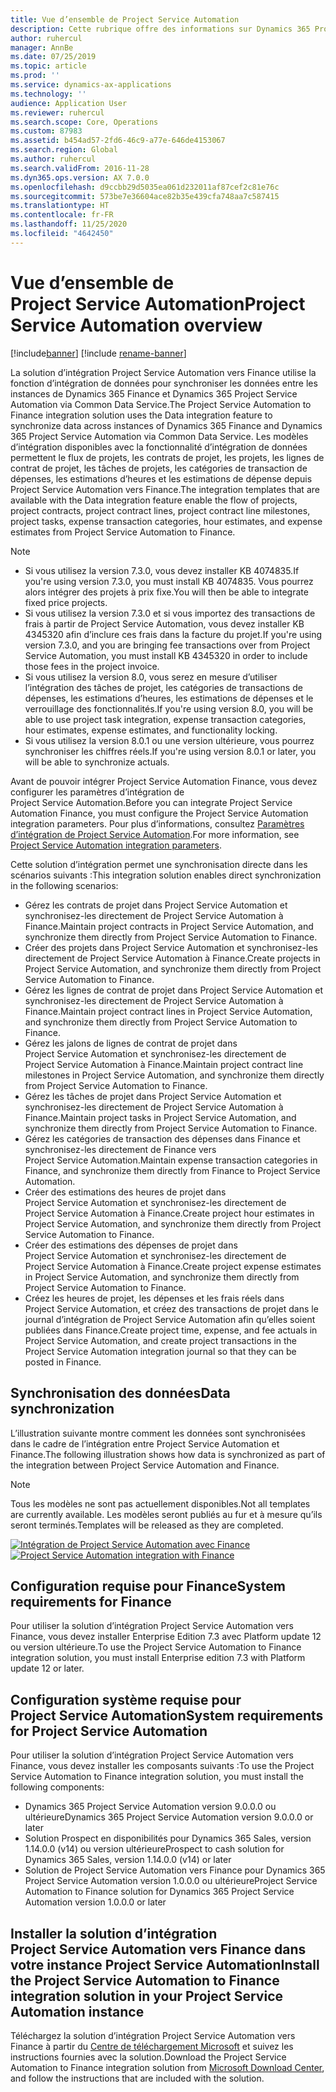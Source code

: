 ```yaml
---
title: Vue d’ensemble de Project Service Automation
description: Cette rubrique offre des informations sur Dynamics 365 Project Service Automation vers la solution d’intégration Dynamics 365 Finance.
author: ruhercul
manager: AnnBe
ms.date: 07/25/2019
ms.topic: article
ms.prod: ''
ms.service: dynamics-ax-applications
ms.technology: ''
audience: Application User
ms.reviewer: ruhercul
ms.search.scope: Core, Operations
ms.custom: 87983
ms.assetid: b454ad57-2fd6-46c9-a77e-646de4153067
ms.search.region: Global
ms.author: ruhercul
ms.search.validFrom: 2016-11-28
ms.dyn365.ops.version: AX 7.0.0
ms.openlocfilehash: d9ccbb29d5035ea061d232011af87cef2c81e76c
ms.sourcegitcommit: 573be7e36604ace82b35e439cfa748aa7c587415
ms.translationtype: HT
ms.contentlocale: fr-FR
ms.lasthandoff: 11/25/2020
ms.locfileid: "4642450"
---
```

# <a name="project-service-automation-overview"></a><span data-ttu-id="1e770-103">Vue d’ensemble de Project Service Automation</span><span class="sxs-lookup"><span data-stu-id="1e770-103">Project Service Automation overview</span></span>

[!include[banner](../includes/banner.md)]
[!include [rename-banner](~/includes/cc-data-platform-banner.md)]

<span data-ttu-id="1e770-104">La solution d’intégration Project Service Automation vers Finance utilise la fonction d’intégration de données pour synchroniser les données entre les instances de Dynamics 365 Finance et Dynamics 365 Project Service Automation via Common Data Service.</span><span class="sxs-lookup"><span data-stu-id="1e770-104">The Project Service Automation to Finance integration solution uses the Data integration feature to synchronize data across instances of Dynamics 365 Finance and Dynamics 365 Project Service Automation via Common Data Service.</span></span> <span data-ttu-id="1e770-105">Les modèles d’intégration disponibles avec la fonctionnalité d’intégration de données permettent le flux de projets, les contrats de projet, les projets, les lignes de contrat de projet, les tâches de projets, les catégories de transaction de dépenses, les estimations d’heures et les estimations de dépense depuis Project Service Automation vers Finance.</span><span class="sxs-lookup"><span data-stu-id="1e770-105">The integration templates that are available with the Data integration feature enable the flow of projects, project contracts, project contract lines, project contract line milestones, project tasks, expense transaction categories, hour estimates, and expense estimates from Project Service Automation to Finance.</span></span>

> [!NOTE]
> - <span data-ttu-id="1e770-106">Si vous utilisez la version 7.3.0, vous devez installer KB 4074835.</span><span class="sxs-lookup"><span data-stu-id="1e770-106">If you're using version 7.3.0, you must install KB 4074835.</span></span> <span data-ttu-id="1e770-107">Vous pourrez alors intégrer des projets à prix fixe.</span><span class="sxs-lookup"><span data-stu-id="1e770-107">You will then be able to integrate fixed price projects.</span></span>
> - <span data-ttu-id="1e770-108">Si vous utilisez la version 7.3.0 et si vous importez des transactions de frais à partir de Project Service Automation, vous devez installer KB 4345320 afin d’inclure ces frais dans la facture du projet.</span><span class="sxs-lookup"><span data-stu-id="1e770-108">If you're using version 7.3.0, and you are bringing fee transactions over from Project Service Automation, you must install KB 4345320 in order to include those fees in the project invoice.</span></span>
> - <span data-ttu-id="1e770-109">Si vous utilisez la version 8.0, vous serez en mesure d’utiliser l’intégration des tâches de projet, les catégories de transactions de dépenses, les estimations d’heures, les estimations de dépenses et le verrouillage des fonctionnalités.</span><span class="sxs-lookup"><span data-stu-id="1e770-109">If you're using version 8.0, you will be able to use project task integration, expense transaction categories, hour estimates, expense estimates, and functionality locking.</span></span>
> - <span data-ttu-id="1e770-110">Si vous utilisez la version 8.0.1 ou une version ultérieure, vous pourrez synchroniser les chiffres réels.</span><span class="sxs-lookup"><span data-stu-id="1e770-110">If you're using version 8.0.1 or later, you will be able to synchronize actuals.</span></span>

<span data-ttu-id="1e770-111">Avant de pouvoir intégrer Project Service Automation Finance, vous devez configurer les paramètres d’intégration de Project Service Automation.</span><span class="sxs-lookup"><span data-stu-id="1e770-111">Before you can integrate Project Service Automation Finance, you must configure the Project Service Automation integration parameters.</span></span> <span data-ttu-id="1e770-112">Pour plus d’informations, consultez [Paramètres d’intégration de Project Service Automation](PSA-parameters.md).</span><span class="sxs-lookup"><span data-stu-id="1e770-112">For more information, see [Project Service Automation integration parameters](PSA-parameters.md).</span></span>

<span data-ttu-id="1e770-113">Cette solution d’intégration permet une synchronisation directe dans les scénarios suivants :</span><span class="sxs-lookup"><span data-stu-id="1e770-113">This integration solution enables direct synchronization in the following scenarios:</span></span>

- <span data-ttu-id="1e770-114">Gérez les contrats de projet dans Project Service Automation et synchronisez-les directement de Project Service Automation à Finance.</span><span class="sxs-lookup"><span data-stu-id="1e770-114">Maintain project contracts in Project Service Automation, and synchronize them directly from Project Service Automation to Finance.</span></span>
- <span data-ttu-id="1e770-115">Créer des projets dans Project Service Automation et synchronisez-les directement de Project Service Automation à Finance.</span><span class="sxs-lookup"><span data-stu-id="1e770-115">Create projects in Project Service Automation, and synchronize them directly from Project Service Automation to Finance.</span></span>
- <span data-ttu-id="1e770-116">Gérez les lignes de contrat de projet dans Project Service Automation et synchronisez-les directement de Project Service Automation à Finance.</span><span class="sxs-lookup"><span data-stu-id="1e770-116">Maintain project contract lines in Project Service Automation, and synchronize them directly from Project Service Automation to Finance.</span></span>
- <span data-ttu-id="1e770-117">Gérez les jalons de lignes de contrat de projet dans Project Service Automation et synchronisez-les directement de Project Service Automation à Finance.</span><span class="sxs-lookup"><span data-stu-id="1e770-117">Maintain project contract line milestones in Project Service Automation, and synchronize them directly from Project Service Automation to Finance.</span></span>
- <span data-ttu-id="1e770-118">Gérez les tâches de projet dans Project Service Automation et synchronisez-les directement de Project Service Automation à Finance.</span><span class="sxs-lookup"><span data-stu-id="1e770-118">Maintain project tasks in Project Service Automation, and synchronize them directly from Project Service Automation to Finance.</span></span>
- <span data-ttu-id="1e770-119">Gérez les catégories de transaction des dépenses dans Finance et synchronisez-les directement de Finance vers Project Service Automation.</span><span class="sxs-lookup"><span data-stu-id="1e770-119">Maintain expense transaction categories in Finance, and synchronize them directly from Finance to Project Service Automation.</span></span>
- <span data-ttu-id="1e770-120">Créer des estimations des heures de projet dans Project Service Automation et synchronisez-les directement de Project Service Automation à Finance.</span><span class="sxs-lookup"><span data-stu-id="1e770-120">Create project hour estimates in Project Service Automation, and synchronize them directly from Project Service Automation to Finance.</span></span>
- <span data-ttu-id="1e770-121">Créer des estimations des dépenses de projet dans Project Service Automation et synchronisez-les directement de Project Service Automation à Finance.</span><span class="sxs-lookup"><span data-stu-id="1e770-121">Create project expense estimates in Project Service Automation, and synchronize them directly from Project Service Automation to Finance.</span></span>
- <span data-ttu-id="1e770-122">Créez les heures de projet, les dépenses et les frais réels dans Project Service Automation, et créez des transactions de projet dans le journal d’intégration de Project Service Automation afin qu’elles soient publiées dans Finance.</span><span class="sxs-lookup"><span data-stu-id="1e770-122">Create project time, expense, and fee actuals in Project Service Automation, and create project transactions in the Project Service Automation integration journal so that they can be posted in Finance.</span></span>

## <a name="data-synchronization"></a><span data-ttu-id="1e770-123">Synchronisation des données</span><span class="sxs-lookup"><span data-stu-id="1e770-123">Data synchronization</span></span>

<span data-ttu-id="1e770-124">L’illustration suivante montre comment les données sont synchronisées dans le cadre de l’intégration entre Project Service Automation et Finance.</span><span class="sxs-lookup"><span data-stu-id="1e770-124">The following illustration shows how data is synchronized as part of the integration between Project Service Automation and Finance.</span></span>

> [!NOTE]
> <span data-ttu-id="1e770-125">Tous les modèles ne sont pas actuellement disponibles.</span><span class="sxs-lookup"><span data-stu-id="1e770-125">Not all templates are currently available.</span></span> <span data-ttu-id="1e770-126">Les modèles seront publiés au fur et à mesure qu’ils seront terminés.</span><span class="sxs-lookup"><span data-stu-id="1e770-126">Templates will be released as they are completed.</span></span>

<span data-ttu-id="1e770-127">[![Intégration de Project Service Automation avec Finance](./media/PSA-integration.png)](./media/PSA-integration.png)</span><span class="sxs-lookup"><span data-stu-id="1e770-127">[![Project Service Automation integration with Finance](./media/PSA-integration.png)](./media/PSA-integration.png)</span></span>

## <a name="system-requirements-for-finance"></a><span data-ttu-id="1e770-128">Configuration requise pour Finance</span><span class="sxs-lookup"><span data-stu-id="1e770-128">System requirements for Finance</span></span>

<span data-ttu-id="1e770-129">Pour utiliser la solution d’intégration Project Service Automation vers Finance, vous devez installer Enterprise Edition 7.3 avec Platform update 12 ou version ultérieure.</span><span class="sxs-lookup"><span data-stu-id="1e770-129">To use the Project Service Automation to Finance integration solution, you must install Enterprise edition 7.3 with Platform update 12 or later.</span></span>

## <a name="system-requirements-for-project-service-automation"></a><span data-ttu-id="1e770-130">Configuration système requise pour Project Service Automation</span><span class="sxs-lookup"><span data-stu-id="1e770-130">System requirements for Project Service Automation</span></span>

<span data-ttu-id="1e770-131">Pour utiliser la solution d’intégration Project Service Automation vers Finance, vous devez installer les composants suivants :</span><span class="sxs-lookup"><span data-stu-id="1e770-131">To use the Project Service Automation to Finance integration solution, you must install the following components:</span></span>

- <span data-ttu-id="1e770-132">Dynamics 365 Project Service Automation version 9.0.0.0 ou ultérieure</span><span class="sxs-lookup"><span data-stu-id="1e770-132">Dynamics 365 Project Service Automation version 9.0.0.0 or later</span></span>
- <span data-ttu-id="1e770-133">Solution Prospect en disponibilités pour Dynamics 365 Sales, version 1.14.0.0 (v14) ou version ultérieure</span><span class="sxs-lookup"><span data-stu-id="1e770-133">Prospect to cash solution for Dynamics 365 Sales, version 1.14.0.0 (v14) or later</span></span>
- <span data-ttu-id="1e770-134">Solution de Project Service Automation vers Finance pour Dynamics 365 Project Service Automation version 1.0.0.0 ou ultérieure</span><span class="sxs-lookup"><span data-stu-id="1e770-134">Project Service Automation to Finance solution for Dynamics 365 Project Service Automation version 1.0.0.0 or later</span></span>

## <a name="install-the-project-service-automation-to-finance-integration-solution-in-your-project-service-automation-instance"></a><span data-ttu-id="1e770-135">Installer la solution d’intégration Project Service Automation vers Finance dans votre instance Project Service Automation</span><span class="sxs-lookup"><span data-stu-id="1e770-135">Install the Project Service Automation to Finance integration solution in your Project Service Automation instance</span></span>

<span data-ttu-id="1e770-136">Téléchargez la solution d’intégration Project Service Automation vers Finance à partir du [Centre de téléchargement Microsoft](https://www.microsoft.com/download/details.aspx?id=57016) et suivez les instructions fournies avec la solution.</span><span class="sxs-lookup"><span data-stu-id="1e770-136">Download the Project Service Automation to Finance integration solution from [Microsoft Download Center](https://www.microsoft.com/download/details.aspx?id=57016), and follow the instructions that are included with the solution.</span></span>
